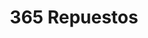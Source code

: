 ---
title: "365 Repuestos"
url: /ciudad-de-guatemala/365-repuestos/
shop: reparación de automóviles
---